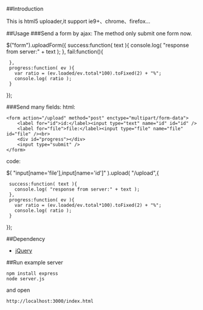 ##Introduction

This is html5 uploader,it support ie9+、chrome、firefox...

##Usage
###Send a form by ajax:
The method only submit one form now.


   $("form").uploadForm({
     success:function( text ){
       console.log( "response from server:" + text );
     },
     fail:function(){

     },
     progress:function( ev ){
       var ratio = (ev.loaded/ev.total*100).toFixed(2) + "%";
       console.log( ratio );
     }
   });

###Send many fields:
html:

    <form action="/upload" method="post" enctype="multipart/form-data">
        <label for="id">id:</label><input type="text" name="id" id="id" />
        <label for="file">file:</label><input type="file" name="file" id="file" /><br>
        <div id="progress"></div>
        <input type="submit" />
    </form>

code:

   $( "input[name='file'],input[name='id']" ).upload( "/upload",{

     success:function( text ){
       console.log( "response from server:" + text );
     },
     progress:function( ev ){
       var ratio = (ev.loaded/ev.total*100).toFixed(2) + "%";
       console.log( ratio );
     }
   });


##Dependency

* [jQuery](https://github.com/jquery/jquery)


##Run example server

	npm install express
	node server.js

and open

	http://localhost:3000/index.html

